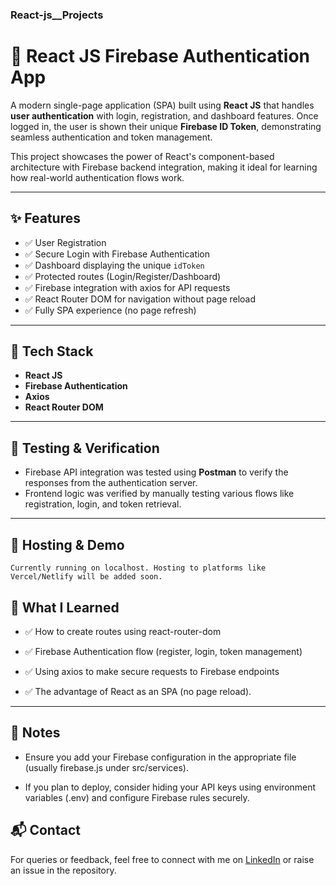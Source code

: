 ### React-js__Projects

# 🔐 React JS Firebase Authentication App

A modern single-page application (SPA) built using **React JS** that handles **user authentication** with login, registration, and dashboard features. Once logged in, the user is shown their unique **Firebase ID Token**, demonstrating seamless authentication and token management.

This project showcases the power of React's component-based architecture with Firebase backend integration, making it ideal for learning how real-world authentication flows work.

---

## ✨ Features

- ✅ User Registration
- ✅ Secure Login with Firebase Authentication
- ✅ Dashboard displaying the unique `idToken`
- ✅ Protected routes (Login/Register/Dashboard)
- ✅ Firebase integration with axios for API requests
- ✅ React Router DOM for navigation without page reload
- ✅ Fully SPA experience (no page refresh)

---

## 📌 Tech Stack

- **React JS**
- **Firebase Authentication**
- **Axios**
- **React Router DOM**

---

## 🧪 Testing & Verification

- Firebase API integration was tested using **Postman** to verify the responses from the authentication server.
- Frontend logic was verified by manually testing various flows like registration, login, and token retrieval.

---

## 🚀 Hosting & Demo

    Currently running on localhost. Hosting to platforms like Vercel/Netlify will be added soon.

## 🧠 What I Learned

  - ✅ How to create routes using react-router-dom

  - ✅ Firebase Authentication flow (register, login, token management)

  - ✅ Using axios to make secure requests to Firebase endpoints

  - ✅ The advantage of React as an SPA (no page reload).

---

## 📌 Notes

   - Ensure you add your Firebase configuration in the appropriate file (usually firebase.js under src/services).

   - If you plan to deploy, consider hiding your API keys using environment variables (.env) and configure Firebase rules securely.

## 📬 Contact

For queries or feedback, feel free to connect with me on [LinkedIn](https://www.linkedin.com/in/lokesh-g-602561329?utm_source=share&utm_campaign=share_via&utm_content=profile&utm_medium=android_app) or raise an issue in the repository.

